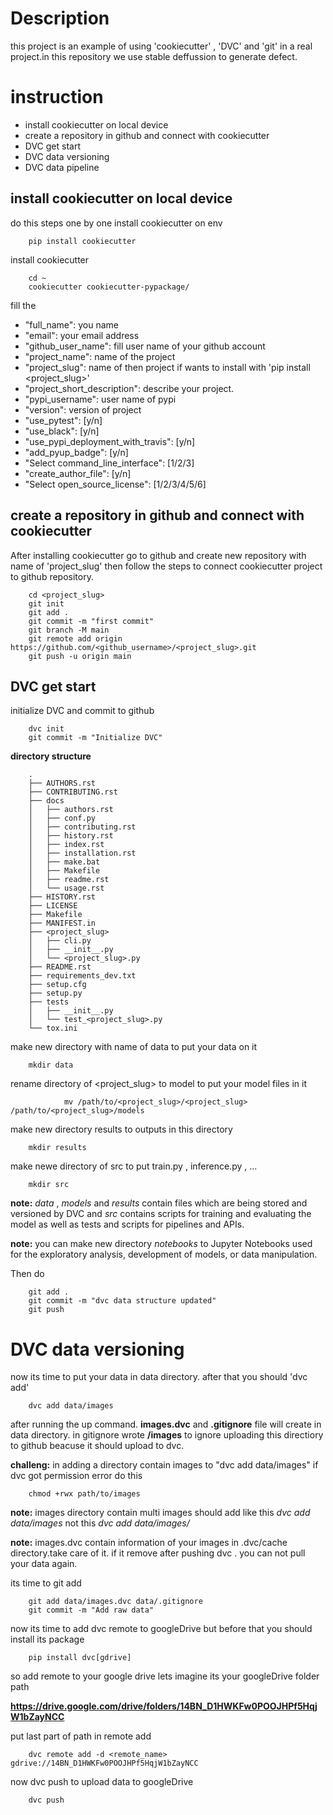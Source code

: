 # Description
this project is an example of using 'cookiecutter' , 'DVC' and 'git' in a real project.in this repository we use stable deffussion to generate defect.

# instruction
* install cookiecutter on local device
* create a repository in github and connect with cookiecutter
* DVC get start
* DVC data versioning
* DVC data pipeline

## install cookiecutter on local device
do this steps one by one
install cookiecutter on env

        pip install cookiecutter

install cookiecutter

        cd ~
        cookiecutter cookiecutter-pypackage/

fill the 

* "full_name": you name
* "email": your email address
* "github_user_name": fill user name of your github account
* "project_name": name of the project 
* "project_slug": name of then project if wants to install with 'pip install <project_slug>'
* "project_short_description": describe your project.
* "pypi_username": user name of pypi
* "version": version of project
* "use_pytest": [y/n]
* "use_black": [y/n]
* "use_pypi_deployment_with_travis": [y/n]
* "add_pyup_badge": [y/n]
* "Select command_line_interface": [1/2/3]
* "create_author_file": [y/n]
* "Select open_source_license": [1/2/3/4/5/6]

## create a repository in github and connect with cookiecutter
After installing cookiecutter 
go to github and create new repository with name of 'project_slug'
then follow the steps to connect cookiecutter project to github repository.

        cd <project_slug>
        git init
        git add .
        git commit -m "first commit"
        git branch -M main
        git remote add origin https://github.com/<github_username>/<project_slug>.git
        git push -u origin main
## DVC get start
initialize DVC and commit to github

        dvc init
        git commit -m "Initialize DVC"

**directory structure**

        .
        ├── AUTHORS.rst
        ├── CONTRIBUTING.rst
        ├── docs
        │   ├── authors.rst
        │   ├── conf.py
        │   ├── contributing.rst
        │   ├── history.rst
        │   ├── index.rst
        │   ├── installation.rst
        │   ├── make.bat
        │   ├── Makefile
        │   ├── readme.rst
        │   └── usage.rst
        ├── HISTORY.rst
        ├── LICENSE
        ├── Makefile
        ├── MANIFEST.in
        ├── <project_slug>
        │   ├── cli.py
        │   ├── __init__.py
        │   └── <project_slug>.py
        ├── README.rst
        ├── requirements_dev.txt
        ├── setup.cfg
        ├── setup.py
        ├── tests
        │   ├── __init__.py
        │   └── test_<project_slug>.py
        └── tox.ini

make new directory with name of data to put your data on it

        mkdir data

rename directory of <project_slug> to model to put your model files in it

                mv /path/to/<project_slug>/<project_slug> /path/to/<project_slug>/models

make new directory results to outputs in this directory

        mkdir results

make newe directory of src to put train.py , inference.py , ...

        mkdir src

**note:** *data* , *models* and *results* contain files which are being stored and versioned by DVC and *src* contains scripts for training and evaluating the model as well as tests and scripts for pipelines and APIs.

**note:** you can make new directory *notebooks* to Jupyter Notebooks used for the exploratory analysis, development of models, or data manipulation.

Then do

        git add .
        git commit -m "dvc data structure updated"
        git push
# DVC data versioning
now its time to put your data in data directory.
after that you should 'dvc add'
        
        dvc add data/images

after running the up command. **images.dvc** and **.gitignore** file will create in data directory.
in gitignore wrote **/images** to ignore uploading this directiory to github beacuse it should upload to dvc.

**challeng:** in adding a directory contain images to "dvc add data/images" if dvc got  permission error do this

        chmod +rwx path/to/images

**note:** images directory contain multi images should add like this *dvc add data/images*  not this *dvc add data/images/*

**note:** images.dvc contain information of your images in .dvc/cache directory.take care of it. if it remove after pushing dvc . you can not pull your data again. 

its time to git add

        git add data/images.dvc data/.gitignore
        git commit -m "Add raw data"

now its time to add dvc remote to googleDrive but before that you should install its package 

        pip install dvc[gdrive]

so add remote to your google drive
lets imagine its your googleDrive folder path

**https://drive.google.com/drive/folders/14BN_D1HWKFw0POOJHPf5HqjW1bZayNCC**

put last part of path in remote add

        dvc remote add -d <remote_name> gdrive://14BN_D1HWKFw0POOJHPf5HqjW1bZayNCC

now dvc push to upload data to googleDrive

        dvc push